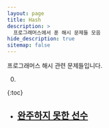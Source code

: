 ```yaml
---
layout: page
title: Hash
description: >
  프로그래머스에서 푼 해시 문제들 모음
hide_description: true
sitemap: false
---
```

프로그래머스 해시 관련 문제들입니다.

0. 
{:toc}

* ## [완주하지 못한 선수]

[완주하지 못한 선수]: ../../../algorithm/2020-12-29-marathon
